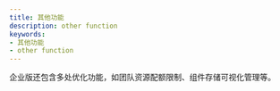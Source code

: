 ```yaml
---
title: 其他功能
description: other function
keywords:
- 其他功能
- other function
---
```


企业版还包含多处优化功能，如团队资源配额限制、组件存储可视化管理等。
<!-- 1、团队配额

团队设置资源配额，如cpu和内存


2、GPU共享支持 -->